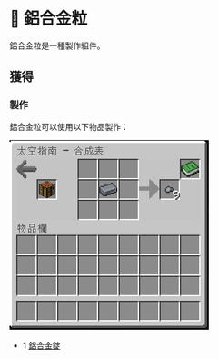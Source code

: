 # 💎 鋁合金粒

鋁合金粒是一種製作組件。

## 獲得

### 製作

鋁合金粒可以使用以下物品製作：

![](<../.gitbook/assets/image (215).png>)

* 1 [鋁合金錠](../item/aluminium-alloy-ingot.md)
